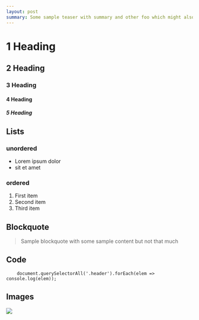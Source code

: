 ```yaml
---
layout: post
summary: Some sample teaser with summary and other foo which might also be used as meta description
---
```


# 1 Heading
## 2 Heading
### 3 Heading
#### 4 Heading
##### 5 Heading

## Lists
### unordered
- Lorem ipsum dolor
- sit et amet

### ordered
1. First item
2. Second item
3. Third item

## Blockquote

> Sample blockquote with some sample content but not that much

## Code

```
	document.querySelectorAll('.header').forEach(elem => console.log(elem));
```

## Images
![](https://placehold.it/1500x400)